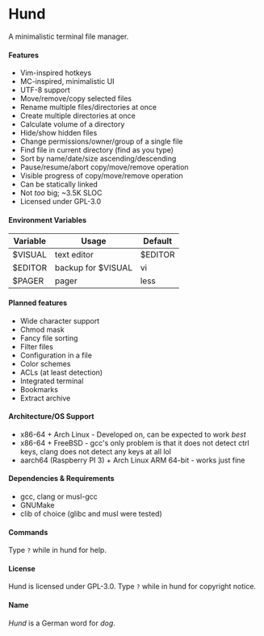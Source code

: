 # Hund
A minimalistic terminal file manager.
#### Features
- Vim-inspired hotkeys
- MC-inspired, minimalistic UI
- UTF-8 support
- Move/remove/copy selected files
- Rename multiple files/directories at once
- Create multiple directories at once
- Calculate volume of a directory
- Hide/show hidden files
- Change permissions/owner/group of a single file
- Find file in current directory (find as you type)
- Sort by name/date/size ascending/descending
- Pause/resume/abort copy/move/remove operation
- Visible progress of copy/move/remove operation
- Can be statically linked
- Not _too_ big; ~3.5K SLOC
- Licensed under GPL-3.0
#### Environment Variables
| Variable | Usage              | Default |
| -------- | ------------------ | ------- |
| $VISUAL  | text editor        | $EDITOR |
| $EDITOR  | backup for $VISUAL | vi      |
| $PAGER   | pager              | less    |
#### Planned features
- Wide character support
- Chmod mask
- Fancy file sorting
- Filter files
- Configuration in a file
- Color schemes
- ACLs (at least detection)
- Integrated terminal
- Bookmarks
- Extract archive
#### Architecture/OS Support
- x86-64 + Arch Linux - Developed on, can be expected to work *best*
- x86-64 + FreeBSD - gcc's only problem is that it does not detect ctrl keys, clang does not detect any keys at all lol
- aarch64 (Raspberry PI 3) + Arch Linux ARM 64-bit - works just fine
#### Dependencies & Requirements
- gcc, clang or musl-gcc
- GNUMake
- clib of choice (glibc and musl were tested)
#### Commands
Type `?` while in hund for help.
#### License
Hund is licensed under GPL-3.0.
Type `?` while in hund for copyright notice.
#### Name
_Hund_ is a German word for _dog_.
